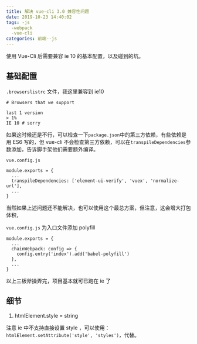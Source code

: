```yaml
---
title: 解决 vue-cli 3.0 兼容性问题
date: 2019-10-23 14:40:02
tags: -js
  -webpack
  -vue-cli
categories: 前端--js
---
```


使用 Vue-Cli 后需要兼容 ie 10 的基本配置，以及碰到的坑。
<!-- more -->
## 基础配置


`.browserslistrc` 文件，我这里兼容到 ie10

```
# Browsers that we support

last 1 version
> 1%
IE 10 # sorry
```

如果这时候还是不行，可以检查一下`package.json`中的第三方依赖，有些依赖是用 ES6 写的，但 vue-cli 不会检查第三方依赖，可以在`transpileDependencies`参数添加，告诉脚手架他们需要额外编译。

`vue.config.js`
```
module.exports = {
  ... 
  transpileDependencies: ['element-ui-verify', 'vuex', 'normalize-url'],
  ...
}
```

当然如果上述问题还不能解决，也可以使用这个最总方案，但注意，这会增大打包体积，

`vue.config.js` 为入口文件添加 polyfill

```
module.exports = {
  ...
  chainWebpack: config => {
    config.entry('index').add('babel-polyfill')
  },
  ...
}
```

以上三板斧操弄完，项目基本就可已跑在 ie 了

## 细节

1. htmlElement.style = string

注意 ie 中不支持直接设置 style ，可以使用： `htmlElement.setAttribute('style', 'styles')`，代替。
